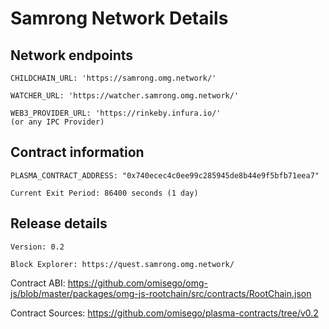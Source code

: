 # Samrong Network Details

## Network endpoints

```
CHILDCHAIN_URL: 'https://samrong.omg.network/'

WATCHER_URL: 'https://watcher.samrong.omg.network/'

WEB3_PROVIDER_URL: 'https://rinkeby.infura.io/'
(or any IPC Provider)
```

## Contract information

```
PLASMA_CONTRACT_ADDRESS: "0x740ecec4c0ee99c285945de8b44e9f5bfb71eea7"

Current Exit Period: 86400 seconds (1 day)
```

## Release details

```
Version: 0.2

Block Explorer: https://quest.samrong.omg.network/

```

Contract ABI: https://github.com/omisego/omg-js/blob/master/packages/omg-js-rootchain/src/contracts/RootChain.json

Contract Sources: https://github.com/omisego/plasma-contracts/tree/v0.2

